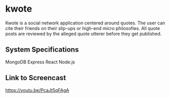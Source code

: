 # kwote
Kwote is a social network application centered around quotes. The user can cite their friends on their slip-ups or high-end micro philosofies. All quote posts are reviewed by the alleged quote utterer before they get published. 

## System Specifications
MongoDB 
Express 
React 
Node.js

## Link to Screencast
https://youtu.be/PcaJt5qFAgA
